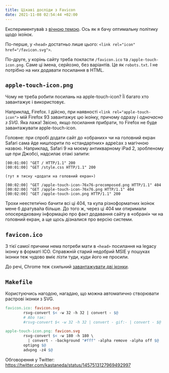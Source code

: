 ```yaml
---
title: Цікаві досліди з Favicon
date: 2021-11-08 02:54:44 +02:00
---
```


Експериментува́в з [вічною темою][1]. Ось як я бачу оптимальну політику щодо іко́нок.

По-перше, у `<head>` достатньо лише цього: `<link rel="icon" href="/favicon.svg">`.

По-друге, у корінь сайту треба покласти `/favicon.ico` та `/apple-touch-icon.png`. Саме ці імена, серйозно, без варіантів. Це як `robots.txt`. І не потрібно на них додавати посилання в HTML.


`apple-touch-icon.png`
----------------------

Чому не треба робити посилань на apple-touch-icon? Її багато хто завантажує і використовує.

Наприклад, Firefox. І дійсно, при наявності `<link rel="apple-touch-icon">` мій Firefox&nbsp;93 завантажує цю іко́нку, причому одразу і _одночасно з SVG_. Яка лажа! Звісно, якщо посилання прибрати, то Firefox не буде завантажувати apple-touch-icon.

Головне: при спробі додати сайт до «обраних» чи на головний екран Safari сама йде нишпорити по «стандартних» адре́сах з магічною назвою. Наприклад, Safari 9 на моєму антикварному iPad 2, зробленому ще при Джобсі, надсилає отакі запити:

```
[00:01:00] "GET / HTTP/1.1" 200
[00:01:00] "GET /style.css HTTP/1.1" 200

(тут я тисну «додати на головний екран»)

[00:02:00] "GET /apple-touch-icon-76x76-precomposed.png HTTP/1.1" 404
[00:02:00] "GET /apple-touch-icon-76x76.png HTTP/1.1" 404
[00:02:00] "GET /apple-touch-icon.png HTTP/1.1" 200
```

Трохи неестети́чно бачити всі ці 404, та купа різноформатних іко́нок мене б дратува́ла більше. До того ж, через ці 404 ми отиримали опосередковану інформацію про факт додавання сайту в «обрані» чи на головний екран, а ще щось дізналися про версію системи.


`favicon.ico`
-------------

З тієї самої причини нема потреби мати в `<head>` посилання на legacy іконку в форматі ICO. Справжній старий недобрий MSIE у пошуках іконки теж чудово вміє лізти туди, куди його не просили.

До речі, Chrome теж схильний [завантажувати дві іконки][2].


`Makefile`
----------

Користуючись нагодою, нагадаю, що можна автоматично створювати растрові іконки з SVG.

```Makefile
favicon.ico: favicon.svg
        rsvg-convert $< -w 32 -h 32 | convert - $@
        # Або так:
        #rsvg-convert $< -w 32 -h 32 | convert - gif:- | convert - $@

apple-touch-icon.png: favicon.svg
        rsvg-convert $< -w 180 -h 180 \
          | convert - -background "#fff" -alpha remove -alpha off $@
        optipng $@
        advpng -z4 $@
```


[1]: /2021/10/08/icons.html
[2]: https://css-tricks.com/favicons-how-to-make-sure-browsers-only-download-the-svg-version/

Обговорення у Twitter: <https://twitter.com/kastaneda/status/1457513127969492997>
